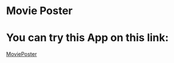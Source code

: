 # Movie Poster

# You can try this App on this link:

[MoviePoster](https://p-attila.github.io/Movie-Poster/build)
